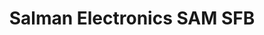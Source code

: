 ---
title: "Salman Electronics SAM SFB"
url: /karachi/salman-electronics-sam-sfb/
shop: electronics
---